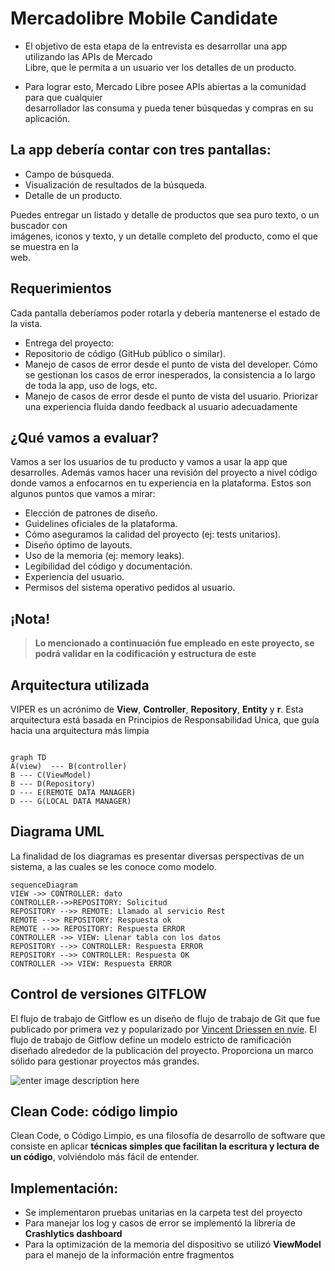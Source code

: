 # Mercadolibre Mobile Candidate   
- El objetivo de esta etapa de la entrevista es desarrollar una app utilizando las APIs de Mercado  
Libre, que le permita a un usuario ver los detalles de un producto.  
  
- Para lograr esto, Mercado Libre posee APIs abiertas a la comunidad para que cualquier  
  desarrollador las consuma y pueda tener búsquedas y compras en su aplicación.  
    
    
## La app debería contar con tres pantallas:  
  
- Campo de búsqueda.  
- Visualización de resultados de la búsqueda.  
- Detalle de un producto.  
  
Puedes entregar un listado y detalle de productos que sea puro texto, o un buscador con  
imágenes, iconos y texto, y un detalle completo del producto, como el que se muestra en la  
web.  

## Requerimientos
Cada pantalla deberíamos poder rotarla y debería mantenerse el estado de la vista. 
- Entrega del proyecto: 
- Repositorio de código (GitHub público o similar). 
- Manejo de casos de error desde el punto de vista del developer. Cómo se gestionan los casos de error   inesperados, la consistencia a lo largo de toda la app, uso de logs, etc. 
- Manejo de casos de error desde el punto de vista del usuario. Priorizar una experiencia fluida dando feedback al usuario adecuadamente

## ¿Qué vamos a evaluar?

Vamos a ser los usuarios de tu producto y vamos a usar la app que desarrolles. Además vamos hacer una revisión del proyecto a nivel código donde vamos a enfocarnos en tu experiencia en la plataforma. Estos son algunos puntos que vamos a mirar: 

- Elección de patrones de diseño. 
- Guidelines oficiales de la plataforma. 
- Cómo aseguramos la calidad del proyecto (ej: tests unitarios). 
- Diseño óptimo de layouts. 
- Uso de la memoria (ej: memory leaks). 
- Legibilidad del código y documentación. 
- Experiencia del usuario. 
- Permisos del sistema operativo pedidos al usuario.


## ¡Nota!  
  
>**Lo mencionado a continuación fue empleado en este proyecto, se podrá validar en la codificación y estructura de este**  
  
## Arquitectura utilizada  
  
VIPER es un acrónimo de **View**, **Controller**, **Repository**, **Entity** y **r**. Esta arquitectura está basada en Principios de Responsabilidad Unica, que guía hacia una arquitectura más limpia
  
```mermaid  
  
graph TD  
A(view)  --- B(controller)  
B --- C(ViewModel)  
B --- D(Repository)  
D --- E(REMOTE DATA MANAGER)  
D --- G(LOCAL DATA MANAGER)  
```  
  
## Diagrama  UML   
La finalidad de los diagramas es presentar diversas perspectivas de un sistema, a las cuales se les conoce como modelo.  
  
```mermaid  
sequenceDiagram  
VIEW ->> CONTROLLER: dato  
CONTROLLER-->>REPOSITORY: Solicitud  
REPOSITORY -->> REMOTE: Llamado al servicio Rest  
REMOTE -->> REPOSITORY: Respuesta ok  
REMOTE -->> REPOSITORY: Respuesta ERROR 
CONTROLLER ->> VIEW: Llenar tabla con los datos  
REPOSITORY -->> CONTROLLER: Respuesta ERROR
REPOSITORY -->> CONTROLLER: Respuesta OK  
CONTROLLER ->> VIEW: Respuesta ERROR
```  
  
## Control de versiones GITFLOW   
El flujo de trabajo de Gitflow es un diseño de flujo de trabajo de Git que fue publicado por primera vez y popularizado por [Vincent Driessen en nvie](http://nvie.com/posts/a-successful-git-branching-model/). El flujo de trabajo de Gitflow define un modelo estricto de ramificación diseñado alrededor de la publicación del proyecto. Proporciona un marco sólido para gestionar proyectos más grandes.  
  
![enter image description here](https://3.bp.blogspot.com/-_tuoCwk7YWw/WkHM4Dep2ZI/AAAAAAAACA4/dxbaMtFhHrUjL1vIkL-Ujlq5VFTpYYAqACLcBGAs/s1600/04%2B%25281%2529.png)  
  
  
## Clean Code: código limpio  
  
Clean Code, o Código Limpio, es una filosofía de desarrollo de software que consiste en aplicar **técnicas simples que facilitan la escritura y lectura de un código**, volviéndolo más fácil de entender.

## Implementación:
- Se implementaron pruebas unitarias en la carpeta test del proyecto
- Para manejar los log y casos de error se implementó la librería de **Crashlytics dashboard**
- Para la optimización de la memoria del dispositivo se utilizó **ViewModel** para el manejo de la información entre fragmentos 
